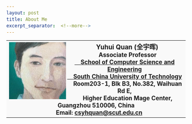 ```yaml
---
layout: post
title: About Me
excerpt_separator:  <!--more-->
---
```

<table>
<tbody>
<tr>
<th style="background-color: #f9f9f9;">
<img src="https://github.com/csyhquan/csyhquan.github.io/raw/master/images/2.jpg" alt="" width="150" align="left" />
<span style="font-size: 120%;"><strong>&nbsp;&nbsp;&nbsp;Yuhui Quan (全宇晖)</strong></span><br />
<span style="font-size: 110%;">&ensp;&nbsp; Associate Professor <a href="http://www2.scut.edu.cn/cs/2017/0129/c22285a327618/page.htm" target="_blank"><br>&ensp;&nbsp;&nbsp;School of Computer Science and Engineering</a></span><br />
<span style="font-size: 110%;"> <a href="https://www.scut.edu.cn" target="_blank">&ensp;&nbsp; South China University of Technology</a><br /></span>
<span style="font-size: 110%;"> &ensp;&nbsp; Room203-1, Blk B3, No.382, Waihuan Rd E,<br /></span>
<span style="font-size: 110%;"> &ensp;&nbsp; Higher Education Mage Center, Guangzhou 510006, China<br /></span>
<span style="font-size: 110%;"> &ensp;&nbsp; <strong>Email</strong>: <a href="mailto:csyhquan@scut.edu.cn">csyhquan@scut.edu.cn</a><br /></span>
</th>
</tr>
</tbody>
</table>
<!--
<table><tbody><tr><td class="wrap">
<div>
    <img src="https://github.com/Dofboom/Dofboom.github.io/raw/master/images/2.jpg" width="100"/><br />
	<span style="font-size: 120%;"><strong> &ensp; Yuhui Quan</strong> (全宇晖） </span><br />
    <span style="font-size: 100%;">&ensp; &nbsp;Associate Professor <a href="http://www2.scut.edu.cn/cs/"><br>&ensp;&nbsp;&nbsp;School of Computer Science and Engineering</a></span><br />
    <span style="font-size: 100%;"> <a href="https://www.scut.edu.cn">&ensp;&nbsp; South China University of Technology</a><br /></span>
</div>
</td><tr></tbody></table>
-->